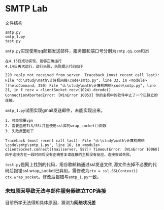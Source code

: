# SMTP Lab
文件结构

    smtp.py
    smtp_1.py
    test.py

`smtp.py`实现使用qq邮箱发送邮件，服务器和端口号分别为`smtp.qq.com`和`25`

    在4.13日成功实现，能够正确运行
    4.14日再次运行，运行失败，失败提示代码如下

`220 reply not received from server.
Traceback (most recent call last):
File "d:\study\math\计算机网络\code\smtp.py", line 33, in <module>
f(heloCommand, 250)
File "d:\study\math\计算机网络\code\smtp.py", line 21, in f
recv = clientSocket.recv(1024).decode()
ConnectionAbortedError: [WinError 10053] 你的主机中的软件中止了一个已建立的连接。`

`smtp_1.py`试图实现gmail发送邮件，未能实现出来。

    1. 可能需要vpn
    2. 需要启用TLS/SSL并且使用ssl库的wrap_socket()函数
    3. 失败原因如下

`Traceback (most recent call last):
File "d:\study\math\计算机网络\code\smtp\smtp_1.py", line 16, in <module>
clientSocket.connect((mailserver, 587))
TimeoutError: [WinError 10060] 由于连接方在一段时间后没有正确答复或连接的主机没有反应，连接尝试失败。`

`test.py`是网上找到的代码，用谷歌邮箱通过ssl发送文件,源文件去掉不必要的代码后报错ssl.wrap_socket已弃用，需修改为`ctx = ssl.SSLContext()` `ctx.wrap_socket`。修改后报错与`smtp_1.py`一致。

### 未知原因导致无法与邮件服务器建立TCP连接
目前所学无法得知具体原因，猜测为**网络状况差**